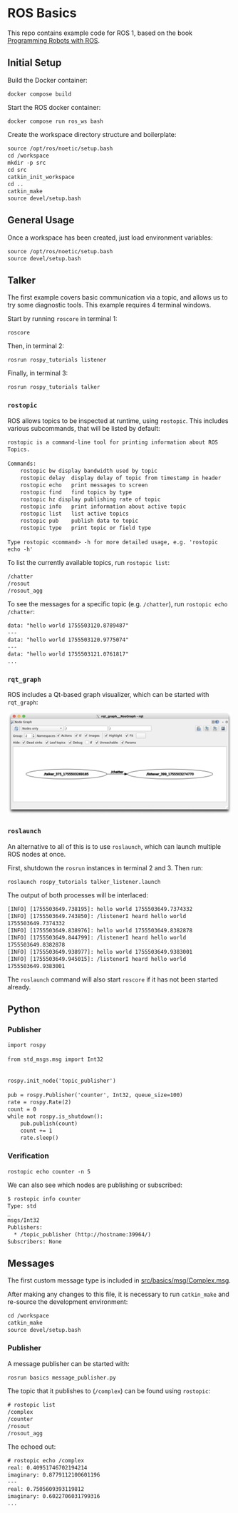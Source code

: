# ROS Basics

This repo contains example code for ROS 1, based on the book [Programming Robots with ROS](https://www.oreilly.com/library/view/programming-robots-with/9781449325480/).

## Initial Setup

Build the Docker container:

```
docker compose build
```

Start the ROS docker container:

```
docker compose run ros_ws bash
```

Create the workspace directory structure and boilerplate:

```
source /opt/ros/noetic/setup.bash
cd /workspace
mkdir -p src
cd src
catkin_init_workspace
cd ..
catkin_make
source devel/setup.bash
```

## General Usage

Once a workspace has been created, just load environment variables:

```
source /opt/ros/noetic/setup.bash
source devel/setup.bash
```

## Talker

The first example covers basic communication via a topic, and allows us to try some diagnostic tools. This example requires 4 terminal windows.

Start by running `roscore` in terminal 1:

```
roscore
```

Then, in terminal 2:

```
rosrun rospy_tutorials listener
```

Finally, in terminal 3:
```
rosrun rospy_tutorials talker
```

### `rostopic`

ROS allows topics to be inspected at runtime, using `rostopic`. This includes various subcommands, that will be listed by default:

```
rostopic is a command-line tool for printing information about ROS Topics.

Commands:
	rostopic bw	display bandwidth used by topic
	rostopic delay	display delay of topic from timestamp in header
	rostopic echo	print messages to screen
	rostopic find	find topics by type
	rostopic hz	display publishing rate of topic
	rostopic info	print information about active topic
	rostopic list	list active topics
	rostopic pub	publish data to topic
	rostopic type	print topic or field type

Type rostopic <command> -h for more detailed usage, e.g. 'rostopic echo -h'
```

To list the currently available topics, run `rostopic list`:

```
/chatter
/rosout
/rosout_agg
```

To see the messages for a specific topic (e.g. `/chatter`), run `rostopic echo /chatter`:

```
data: "hello world 1755503120.8789487"
---
data: "hello world 1755503120.9775074"
---
data: "hello world 1755503121.0761817"
...
```

### `rqt_graph`

ROS includes a Qt-based graph visualizer, which can be started with `rqt_graph`:

![rqt_graph screenshot](doc/rqt_graph.png)

### `roslaunch`

An alternative to all of this is to use `roslaunch`, which can launch multiple ROS nodes at once.

First, shutdown the `rosrun` instances in terminal 2 and 3. Then run:

```
roslaunch rospy_tutorials talker_listener.launch
```

The output of both processes will be interlaced:

```
[INFO] [1755503649.738195]: hello world 1755503649.7374332
[INFO] [1755503649.743850]: /listenerI heard hello world 1755503649.7374332
[INFO] [1755503649.838976]: hello world 1755503649.8382878
[INFO] [1755503649.844799]: /listenerI heard hello world 1755503649.8382878
[INFO] [1755503649.938977]: hello world 1755503649.9383001
[INFO] [1755503649.945015]: /listenerI heard hello world 1755503649.9383001
```

The `roslaunch` command will also start `roscore` if it has not been started already.

## Python

### Publisher

```
import rospy

from std_msgs.msg import Int32


rospy.init_node('topic_publisher')

pub = rospy.Publisher('counter', Int32, queue_size=100)
rate = rospy.Rate(2)
count = 0
while not rospy.is_shutdown():
    pub.publish(count)
    count += 1
    rate.sleep()

```

### Verification

```
rostopic echo counter -n 5
```

We can also see which nodes are publishing or subscribed:

```
$ rostopic info counter
Type: std
_
msgs/Int32
Publishers:
  * /topic_publisher (http://hostname:39964/)
Subscribers: None
```

## Messages

The first custom message type is included in [src/basics/msg/Complex.msg](src/basics/msg/Complex.msg).

After making any changes to this file, it is necessary to run `catkin_make` and re-source the development environment:

```
cd /workspace
catkin_make
source devel/setup.bash
```

### Publisher

A message publisher can be started with:

```
rosrun basics message_publisher.py
```

The topic that it publishes to (`/complex`) can be found using `rostopic`:

```
# rostopic list
/complex
/counter
/rosout
/rosout_agg
```

The echoed out:

```
# rostopic echo /complex
real: 0.40951746702194214
imaginary: 0.8779112100601196
---
real: 0.7505609393119812
imaginary: 0.6022706031799316
...
```
